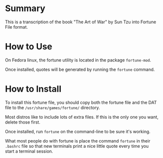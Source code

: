 # Summary

This is a transcription of the book "The Art of War" by Sun Tzu into Fortune File format.

# How to Use
On Fedora linux, the fortune utility is located in the package `fortune-mod`.

Once installed, quotes will be generated by running the `fortune` command.

# How to Install
To install this fortune file, you should copy both the fortune file and the DAT file to the `/usr/share/games/fortune/` directory.

Most distros like to include lots of extra files.  If this is the only one you want, delete those first.

Once installed, run `fortune` on the command-line to be sure it's working.

What most people do with fortune is place the command `fortune` in their `.bashrc` file so that new terminals print a nice little quote every time you start a terminal session.
